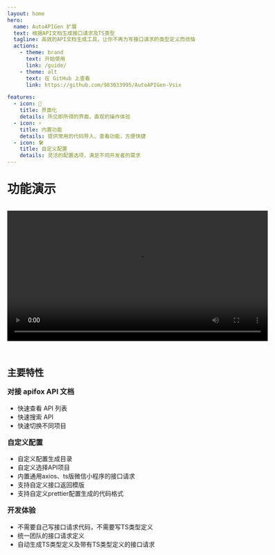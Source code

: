```yaml
---
layout: home
hero:
  name: AutoAPIGen 扩展
  text: 根据API文档生成接口请求及TS类型
  tagline: 高效的API文档生成工具，让你不再为写接口请求的类型定义而烦恼
  actions:
    - theme: brand
      text: 开始使用
      link: /guide/
    - theme: alt
      text: 在 GitHub 上查看
      link: https://github.com/983033995/AutoAPIGen-Vsix

features:
  - icon: 📐
    title: 界面化
    details: 所见即所得的界面，直观的操作体验
  - icon: ⚡️
    title: 内置功能
    details: 提供常用的代码导入、查看功能，方便快捷
  - icon: 🛠️
    title: 自定义配置
    details: 灵活的配置选项，满足不同开发者的需求
---
```


<div class="vp-doc">

# 功能演示

<div class="slidev-container">
  <!-- <iframe 
    src="http://localhost:3030/1" 
    style="width: 100%; height: 480px; border: none; border-radius: 8px; box-shadow: 0 4px 6px -1px rgb(0 0 0 / 0.1);"
    allow="fullscreen"
  ></iframe> -->
  <video controls width="600">
    <source src="./guide/img/录屏2024-12-19 16.57.34.mov" type="video/mp4">
    您的浏览器不支持视频播放，请升级到支持 HTML5 的浏览器。
  </video>
</div>

## 主要特性

### 对接 apifox API 文档

- 快速查看 API 列表
- 快速搜索 API
- 快速切换不同项目

### 自定义配置

- 自定义配置生成目录
- 自定义选择API项目
- 内置通用axios、ts版微信小程序的接口请求
- 支持自定义接口返回模版
- 支持自定义prettier配置生成的代码格式

### 开发体验

- 不需要自己写接口请求代码，不需要写TS类型定义
- 统一团队的接口请求定义
- 自动生成TS类型定义及带有TS类型定义的接口请求

</div>

<style>
.slidev-container {
  margin: 2rem 0;
}
p.text, p.tagline {
  max-width: 1170px !important;
}
.vp-doc {
  max-width: 1175px;
  margin: 0 auto;
}
.vp-doc h1 {
  margin-top: 2rem;
}

.vp-doc h2 {
  margin-top: 1.5rem;
  border-top: 1px solid var(--vp-c-divider);
  padding-top: 1.5rem;
}

.vp-doc h3 {
  margin-top: 1rem;
}
</style>
